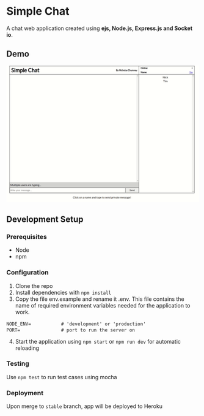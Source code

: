 # Simple Chat
A chat web application created using **ejs, Node.js, Express.js and Socket io**.

## Demo
![simple-chat](simple-chat-capture.gif)

## Development Setup

### Prerequisites
- Node
- npm

### Configuration
1) Clone the repo
2) Install dependencies with `npm install`
3) Copy the file env.example and rename it .env. This file contains the name of required environment variables needed for the application to work.

```
NODE_ENV=           # 'development' or 'production'
PORT=               # port to run the server on
```

4) Start the application using `npm start` or `npm run dev` for automatic reloading


### Testing
Use `npm test` to run test cases using mocha

### Deployment
Upon merge to `stable` branch, app will be deployed to Heroku
